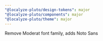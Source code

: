 ```yaml
---
"@localyze-pluto/design-tokens": major
"@localyze-pluto/components": major
"@localyze-pluto/theme": major
---
```


Remove Moderat font family, adds Noto Sans
